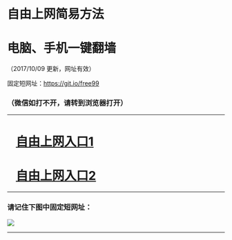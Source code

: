 ﻿# 自由上网简易方法

# 电脑、手机一键翻墙

（2017/10/09 更新，网址有效）

固定短网址：https://git.io/free99

### （微信如打不开，请转到浏览器打开）


***





# &nbsp;&nbsp; <a href="http://ft1556320435.fwq-tz-1001.info/fwqtz01.html?t=100900111201 " target="_blank">自由上网入口1</a>
# &nbsp;&nbsp; <a href="http://ft3370351.fwq-tz-1002.info/fwqtz02.html?t=10090013542 " target="_blank">自由上网入口2</a>
***

### 请记住下图中固定短网址：

<img src="https://s3-us-west-2.amazonaws.com/fwq-1001/yjfq-20170905okok.png" /> 


***

